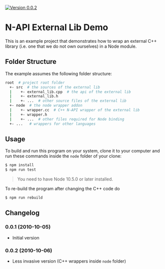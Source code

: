[![Version 0.0.2](https://img.shields.io/badge/version-0.0.2-blue)](https://github.com/KaiRoesner/node-addon-examples/tree/master/external_lib_demo#n-api-external-lib-demo)

# N-API External Lib Demo

This is an example project that demonstrates how to wrap an external C++ library (i.e. one that we do not own ourselves) in a Node module.

## Folder Structure
The example assumes the following folder structure:

```bash
root  # project root folder
  +- src  # the sources of the external lib
  |    +- external_lib.cpp  # the api of the external lib
  |    +- external_lib.h
  |    +- ...  # other source files of the external lib
  +- node  # the node wrapper addon
  |    +- wrapper.cc  # C++ N-API wrapper of the external lib
  |    +- wrapper.h
  |    +- ...  # other files required for Node binding
  +- ...   # wrappers for other languages
```

## Usage
To build and run this program on your system, clone it to your computer and run these commands inside the `node` folder of your clone:

```bash
$ npm install
$ npm run test
```

> You need to have Node 10.5.0 or later installed. 

To re-build the program after changing the C++ code do

```bash
$ npm run rebuild
```

## Changelog

### **0.0.1** (2010-10-05)
- Initial version

### **0.0.2** (2010-10-06)
- Less invasive version (C++ wrappers inside `node` folder)